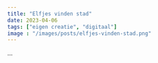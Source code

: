 ```yaml
---
title: "Elfjes vinden stad"
date: 2023-04-06
tags: ["eigen creatie", "digitaal"]
image : "/images/posts/elfjes-vinden-stad.png"
---
```


...